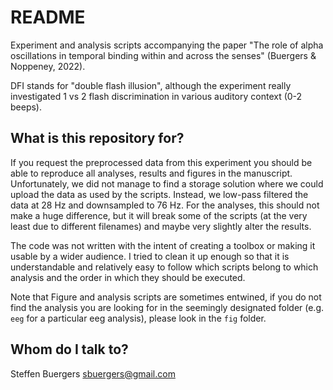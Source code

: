 # README

Experiment and analysis scripts accompanying the paper "The role of alpha oscillations in temporal binding within and across the senses" (Buergers & Noppeney, 2022).

DFI stands for "double flash illusion", although the experiment really investigated 1 vs 2 flash discrimination in various auditory context (0-2 beeps). 

## What is this repository for?

If you request the preprocessed data from this experiment you should be able to reproduce all analyses, results and figures in the manuscript. Unfortunately, we did not manage to find a storage solution where we could upload the data as used by the scripts. Instead, we low-pass filtered the data at 28 Hz and downsampled to 76 Hz. For the analyses, this should not make a huge difference, but it will break some of the scripts (at the very least due to different filenames) and maybe very slightly alter the results.

The code was not written with the intent of creating a toolbox or making it usable by a wider audience. I tried to clean it up enough so that it is understandable and relatively easy to follow which scripts belong to which analysis and the order in which they should be executed. 

Note that Figure and analysis scripts are sometimes entwined, if you do not find the analysis you are looking for in the seemingly designated folder (e.g. `eeg` for a particular eeg analysis), please look in the `fig` folder.

## Whom do I talk to?

Steffen Buergers
sbuergers@gmail.com
